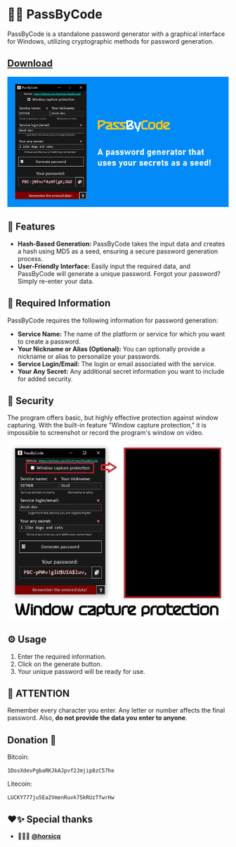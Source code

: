 # 🔐🌐 PassByCode

PassByCode is a standalone password generator with a graphical interface for Windows, utilizing cryptographic methods for password generation. 

## [Download](https://github.com/DosX-dev/PassByCode/releases/tag/Builds)
![](gui.jpg)

## 🚀 Features
- **Hash-Based Generation:** PassByCode takes the input data and creates a hash using MD5 as a seed, ensuring a secure password generation process.
- **User-Friendly Interface:** Easily input the required data, and PassByCode will generate a unique password. Forgot your password? Simply re-enter your data.

## 📝 Required Information
PassByCode requires the following information for password generation:
- **Service Name:** The name of the platform or service for which you want to create a password.
- **Your Nickname or Alias (Optional):** You can optionally provide a nickname or alias to personalize your passwords.
- **Service Login/Email:** The login or email associated with the service.
- **Your Any Secret:** Any additional secret information you want to include for added security.

## 🔏 Security
The program offers basic, but highly effective protection against window capturing. With the built-in feature "Window capture protection," it is impossible to screenshot or record the program's window on video.

![](capture-protection.jpg)

## ⚙️ Usage
1. Enter the required information.
2. Click on the generate button.
3. Your unique password will be ready for use.

## 🔴 ATTENTION
Remember every character you enter. Any letter or number affects the final password.
Also, **do not provide the data you enter to anyone**.

## Donation 🤝
Bitcoin:
```BTC
1DosXdevPgbaRKJkAJpvf2Jmjip8zC57he
```
Litecoin:
```LTC
LUCKY777ju5Ea2VmenRuvk75kRUzTfwrHw
```

## ❤️✨ Special thanks
 * 👨🏼‍💻 **[@horsicq](https://github.com/horsicq)**

